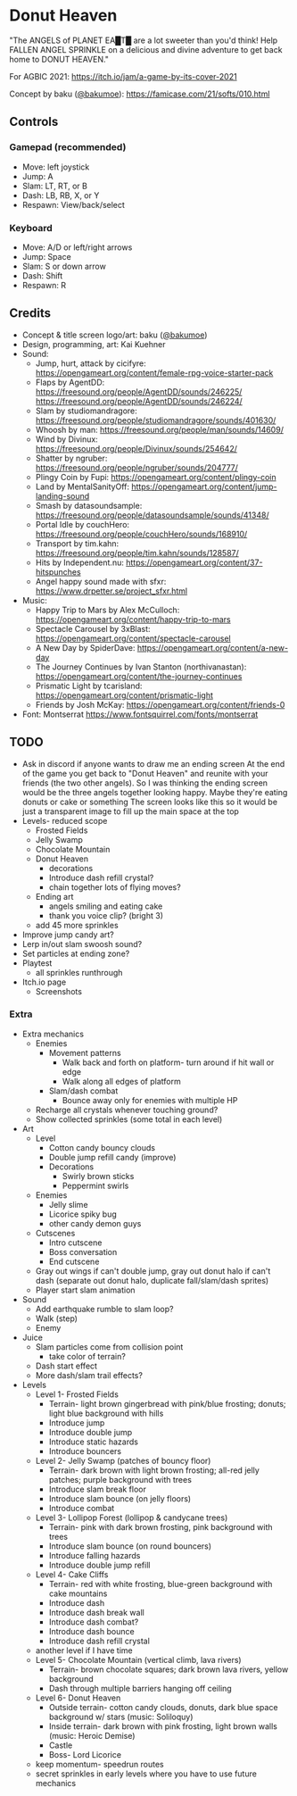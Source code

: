 # Donut Heaven

"The ANGELS of PLANET EA█T█ are a lot sweeter than you'd think! Help FALLEN ANGEL SPRINKLE on a delicious and divine adventure to get back home to DONUT HEAVEN."

For AGBIC 2021: https://itch.io/jam/a-game-by-its-cover-2021

Concept by baku ([@bakumoe](https://twitter.com/bakumoe)): https://famicase.com/21/softs/010.html

## Controls

### Gamepad (recommended)

- Move: left joystick
- Jump: A
- Slam: LT, RT, or B
- Dash: LB, RB, X, or Y
- Respawn: View/back/select

### Keyboard

- Move: A/D or left/right arrows
- Jump: Space
- Slam: S or down arrow
- Dash: Shift
- Respawn: R

## Credits

- Concept & title screen logo/art: baku ([@bakumoe](https://twitter.com/bakumoe))
- Design, programming, art: Kai Kuehner
- Sound:
	- Jump, hurt, attack by cicifyre: https://opengameart.org/content/female-rpg-voice-starter-pack
	- Flaps by AgentDD: https://freesound.org/people/AgentDD/sounds/246225/ https://freesound.org/people/AgentDD/sounds/246224/
	- Slam by studiomandragore: https://freesound.org/people/studiomandragore/sounds/401630/
	- Whoosh by man: https://freesound.org/people/man/sounds/14609/
	- Wind by Divinux: https://freesound.org/people/Divinux/sounds/254642/
	- Shatter by ngruber: https://freesound.org/people/ngruber/sounds/204777/
	- Plingy Coin by Fupi: https://opengameart.org/content/plingy-coin
	- Land by MentalSanityOff: https://opengameart.org/content/jump-landing-sound
	- Smash by datasoundsample: https://freesound.org/people/datasoundsample/sounds/41348/
	- Portal Idle by couchHero: https://freesound.org/people/couchHero/sounds/168910/
	- Transport by tim.kahn: https://freesound.org/people/tim.kahn/sounds/128587/
	- Hits by Independent.nu: https://opengameart.org/content/37-hitspunches
	- Angel happy sound made with sfxr: https://www.drpetter.se/project_sfxr.html
- Music:
	- Happy Trip to Mars by Alex McCulloch: https://opengameart.org/content/happy-trip-to-mars
	- Spectacle Carousel by 3xBlast: https://opengameart.org/content/spectacle-carousel
	- A New Day by SpiderDave: https://opengameart.org/content/a-new-day
	- The Journey Continues by Ivan Stanton (northivanastan): https://opengameart.org/content/the-journey-continues
	- Prismatic Light by tcarisland: https://opengameart.org/content/prismatic-light
	- Friends by Josh McKay: https://opengameart.org/content/friends-0
- Font: Montserrat https://www.fontsquirrel.com/fonts/montserrat

## TODO

- Ask in discord if anyone wants to draw me an ending screen
	At the end of the game you get back to "Donut Heaven" and reunite with your friends (the two other angels). So I was thinking the ending screen would be the three angels together looking happy. Maybe they're eating donuts or cake or something
	The screen looks like this so it would be just a transparent image to fill up the main space at the top
- Levels- reduced scope
	- Frosted Fields
	- Jelly Swamp
	- Chocolate Mountain
	- Donut Heaven
		- decorations
		- Introduce dash refill crystal?
		- chain together lots of flying moves?
	- Ending art
		- angels smiling and eating cake
		- thank you voice clip? (bright 3)
	- add 45 more sprinkles
- Improve jump candy art?
- Lerp in/out slam swoosh sound?
- Set particles at ending zone?
- Playtest
	- all sprinkles runthrough
- Itch.io page
	- Screenshots

### Extra

- Extra mechanics
	- Enemies
		- Movement patterns
			- Walk back and forth on platform- turn around if hit wall or edge
			- Walk along all edges of platform
		- Slam/dash combat
			- Bounce away only for enemies with multiple HP
	- Recharge all crystals whenever touching ground?
	- Show collected sprinkles (some total in each level)
- Art
	- Level
		- Cotton candy bouncy clouds
		- Double jump refill candy (improve)
		- Decorations
			- Swirly brown sticks
			- Peppermint swirls
	- Enemies
		- Jelly slime
		- Licorice spiky bug
		- other candy demon guys
	- Cutscenes
		- Intro cutscene
		- Boss conversation
		- End cutscene
	- Gray out wings if can't double jump, gray out donut halo if can't dash (separate out donut halo, duplicate fall/slam/dash sprites)
	- Player start slam animation
- Sound
	- Add earthquake rumble to slam loop?
	- Walk (step)
	- Enemy
- Juice
	- Slam particles come from collision point
		- take color of terrain?
	- Dash start effect
	- More dash/slam trail effects?
- Levels
	- Level 1- Frosted Fields
		- Terrain- light brown gingerbread with pink/blue frosting; donuts; light blue background with hills
		- Introduce jump
		- Introduce double jump
		- Introduce static hazards
		- Introduce bouncers
	- Level 2- Jelly Swamp (patches of bouncy floor)
		- Terrain- dark brown with light brown frosting; all-red jelly patches; purple background with trees
		- Introduce slam break floor
		- Introduce slam bounce (on jelly floors)
		- Introduce combat
	- Level 3- Lollipop Forest (lollipop & candycane trees)
		- Terrain- pink with dark brown frosting, pink background with trees
		- Introduce slam bounce (on round bouncers)
		- Introduce falling hazards
		- Introduce double jump refill
	- Level 4- Cake Cliffs
		- Terrain- red with white frosting, blue-green background with cake mountains
		- Introduce dash
		- Introduce dash break wall
		- Introduce dash combat?
		- Introduce dash bounce
		- Introduce dash refill crystal
	- another level if I have time
	- Level 5- Chocolate Mountain (vertical climb, lava rivers)
		- Terrain- brown chocolate squares; dark brown lava rivers, yellow background
		- Dash through multiple barriers hanging off ceiling
	- Level 6- Donut Heaven
		- Outside terrain- cotton candy clouds, donuts, dark blue space background w/ stars (music: Soliloquy)
		- Inside terrain- dark brown with pink frosting, light brown walls (music: Heroic Demise)
		- Castle
		- Boss- Lord Licorice
	- keep momentum- speedrun routes
	- secret sprinkles in early levels where you have to use future mechanics